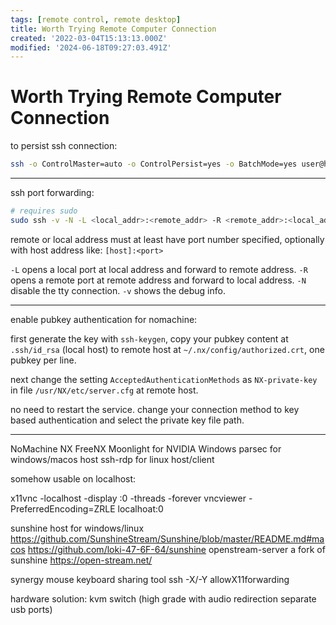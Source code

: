 ```yaml
---
tags: [remote control, remote desktop]
title: Worth Trying Remote Computer Connection
created: '2022-03-04T15:13:13.000Z'
modified: '2024-06-18T09:27:03.491Z'
---
```


# Worth Trying Remote Computer Connection

to persist ssh connection:

```bash
ssh -o ControlMaster=auto -o ControlPersist=yes -o BatchMode=yes user@hostname
```

---

ssh port forwarding:

```bash
# requires sudo
sudo ssh -v -N -L <local_addr>:<remote_addr> -R <remote_addr>:<local_addr> <user>@<remote_host>
```

remote or local address must at least have port number specified, optionally with host address like: `[host]:<port>`

`-L` opens a local port at local address and forward to remote address. `-R` opens a remote port at remote address and forward to local address. `-N` disable the tty connection. `-v` shows the debug info.

---

enable pubkey authentication for nomachine:

first generate the key with `ssh-keygen`, copy your pubkey content at `.ssh/id_rsa` (local host) to remote host at `~/.nx/config/authorized.crt`, one pubkey per line.

next change the setting `AcceptedAuthenticationMethods` as `NX-private-key` in file `/usr/NX/etc/server.cfg` at remote host.

no need to restart the service. change your connection method to key based authentication and select the private key file path.

---

NoMachine NX
FreeNX
Moonlight for NVIDIA Windows
parsec for windows/macos host
ssh-rdp for linux host/client

somehow usable on localhost:

x11vnc -localhost -display :0 -threads -forever
vncviewer -PreferredEncoding=ZRLE localhoat:0

sunshine host for windows/linux
https://github.com/SunshineStream/Sunshine/blob/master/README.md#macos
https://github.com/loki-47-6F-64/sunshine
openstream-server a fork of sunshine
https://open-stream.net/

synergy mouse keyboard sharing tool
ssh -X/-Y allowX11forwarding

hardware solution: kvm switch (high grade with audio redirection separate usb ports)

